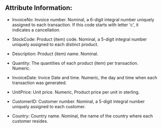 ## Attribute Information:

* InvoiceNo: Invoice number. Nominal, a 6-digit integral number uniquely assigned to each transaction. If this code starts with letter 'c', it indicates a cancellation.

* StockCode: Product (item) code. Nominal, a 5-digit integral number uniquely assigned to each distinct product.

* Description: Product (item) name. Nominal.

* Quantity: The quantities of each product (item) per transaction. Numeric.

* InvoiceDate: Invice Date and time. Numeric, the day and time when each transaction was generated.

* UnitPrice: Unit price. Numeric, Product price per unit in sterling.

* CustomerID: Customer number. Nominal, a 5-digit integral number uniquely assigned to each customer.

* Country: Country name. Nominal, the name of the country where each customer resides.
